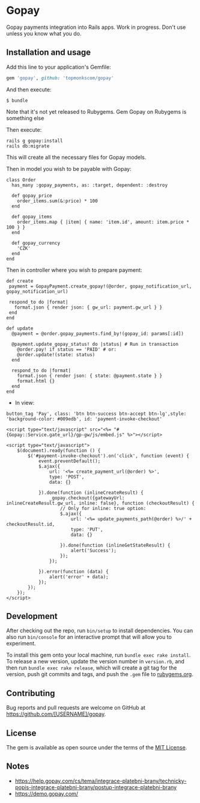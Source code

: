 # Gopay

Gopay payments integration into Rails apps. Work in progress. Don't use unless you know what you do.

## Installation and usage

Add this line to your application's Gemfile:

```ruby
gem 'gopay', github: 'topmonkscom/gopay'
```

And then execute:

    $ bundle

Note that it's not yet released to Rubygems. Gem Gopay on Rubygems is something else

Then execute:

```
rails g gopay:install
rails db:migrate
```

This will create all the necessary files for Gopay models.

Then in model you wish to be payable with Gopay:

```
class Order
  has_many :gopay_payments, as: :target, dependent: :destroy

  def gopay_price
    order_items.sum(&:price) * 100
  end

  def gopay_items
    order_items.map { |item| { name: 'item.id', amount: item.price * 100 } }
  end

  def gopay_currency
    'CZK'
  end
end
```

Then in controller where you wish to prepare payment:

```
def create
 payment = GopayPayment.create_gopay!(@order, gopay_notification_url, gopay_notification_url)

 respond_to do |format|
   format.json { render json: { gw_url: payment.gw_url } }
 end
end

def update
  @payment = @order.gopay_payments.find_by!(gopay_id: params[:id])

  @payment.update_gopay_status! do |status| # Run in transaction
    @order.pay! if status == 'PAID' # or:
    @order.update!(state: status)
  end

  respond_to do |format|
    format.json { render json: { state: @payment.state } }
    format.html {}
  end
end
```

* In view:

```
button_tag 'Pay', class: 'btn btn-success btn-accept btn-lg',style: 'background-color: #009edb', id: 'payment-invoke-checkout'

<script type="text/javascript" src="<%= "#{Gopay::Service.gate_url}/gp-gw/js/embed.js" %>"></script>

<script type="text/javascript">
    $(document).ready(function () {
        $('#payment-invoke-checkout').on('click', function (event) {
            event.preventDefault();
            $.ajax({
                url: '<%= create_payment_url(@order) %>',
                type: 'POST',
                data: {}

            }).done(function (inlineCreateResult) {
                _gopay.checkout({gatewayUrl: inlineCreateResult.gw_url, inline: false}, function (checkoutResult) {
                    // Only for inline: true option:
                    $.ajax({
                        url: '<%= update_payments_path(@order) %>/' + checkoutResult.id,
                        type: 'PUT',
                        data: {}

                    }).done(function (inlineGetStateResult) {
                        alert('Success');
                    });
                });

            }).error(function (data) {
                alert('error' + data);
            });
        });
    });
</script>
```


## Development

After checking out the repo, run `bin/setup` to install dependencies. You can also run `bin/console` for an interactive prompt that will allow you to experiment.

To install this gem onto your local machine, run `bundle exec rake install`. To release a new version, update the version number in `version.rb`, and then run `bundle exec rake release`, which will create a git tag for the version, push git commits and tags, and push the `.gem` file to [rubygems.org](https://rubygems.org).

## Contributing

Bug reports and pull requests are welcome on GitHub at https://github.com/[USERNAME]/gopay.

## License

The gem is available as open source under the terms of the [MIT License](https://opensource.org/licenses/MIT).

## Notes

* https://help.gopay.com/cs/tema/integrace-platebni-brany/technicky-popis-integrace-platebni-brany/postup-integrace-platebni-brany
* https://demo.gopay.com/
